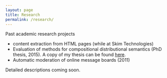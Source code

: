 ```yaml
---
layout: page
title: Research
permalink: /research/
---
```


Past academic research projects

 - content extraction from HTML pages (while at Skim Technologies)
 - Evaluation of methods for compositional distributional semantics (PhD thesis, 2015). A copy of my thesis can be found [here](https://www.dropbox.com/s/lw1f8ip2ujosplm/thesis.pdf?dl=0).
 - Automatic moderation of online message boards (2011)

Detailed descriptions coming soon.
